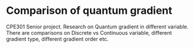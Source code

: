 # **Comparison of quantum gradient**
CPE301 Senior project. Research on Quantum gradient in different variable. There are comparisons on Discrete vs Continuous variable, different gradient type, different gradient order etc.
